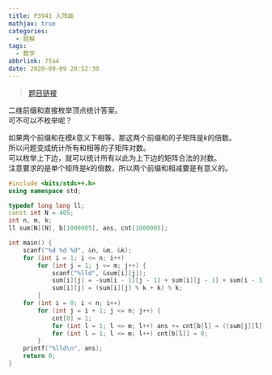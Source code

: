```yaml
---
title: P3941 入阵曲
mathjax: true
categories:
  - 题解
tags:
  - 数学
abbrlink: 75a4
date: 2020-09-09 20:52:30
---
```



>[题目链接][1]

二维前缀和直接枚举顶点统计答案。  
可不可以不枚举呢？  

如果两个前缀和在模$k$意义下相等，那这两个前缀和的子矩阵是$k$的倍数。  
所以问题变成统计所有和相等的子矩阵对数。  
可以枚举上下边，就可以统计所有以此为上下边的矩阵合法的对数。  
注意要求的是单个矩阵是$k$的倍数，所以两个前缀和相减要是有意义的。

```cpp
#include <bits/stdc++.h>
using namespace std;

typedef long long ll;
const int N = 405;
int n, m, k;
ll sum[N][N], b[1000005], ans, cnt[1000005];

int main() {
    scanf("%d %d %d", &n, &m, &k);
    for (int i = 1; i <= n; i++)
        for (int j = 1; j <= m; j++) {
        	scanf("%lld", &sum[i][j]);
            sum[i][j] = -sum[i - 1][j - 1] + sum[i][j - 1] + sum[i - 1][j] + sum[i][j];
            sum[i][j] = (sum[i][j] % k + k) % k;
        }
    for (int i = 0; i < n; i++)
    	for (int j = i + 1; j <= n; j++) {
    		cnt[0] = 1;
    		for (int l = 1; l <= m; l++) ans += cnt[b[l] = ((sum[j][l] - sum[i][l] + k) % k)]++;
    		for (int l = 1; l <= m; l++) cnt[b[l]] = 0;
    	}
    printf("%lld\n", ans);
    return 0;
}
```

  [1]: https://www.luogu.com.cn/problem/P3941